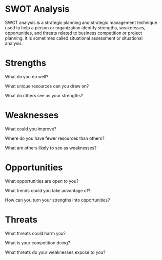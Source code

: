 # SWOT Analysis

SWOT analysis is a strategic planning and strategic management technique used to help a person or organization identify strengths, weaknesses, opportunities, and threats related to business competition or project planning. It is sometimes called situational assessment or situational analysis.

# Strengths

What do you do well?

What unique resources can you draw on?

What do others see as your strengths?

# Weaknesses

What could you improve?

Where do you have fewer resources than others?

What are others likely to see as weaknesses?

# Opportunities

What opportunities are open to you?

What trends could you take advantage of?

How can you turn your strengths into opportunities?

# Threats

What threats could harm you?

What is your competition doing?

What threats do your weaknesses expose to you?
